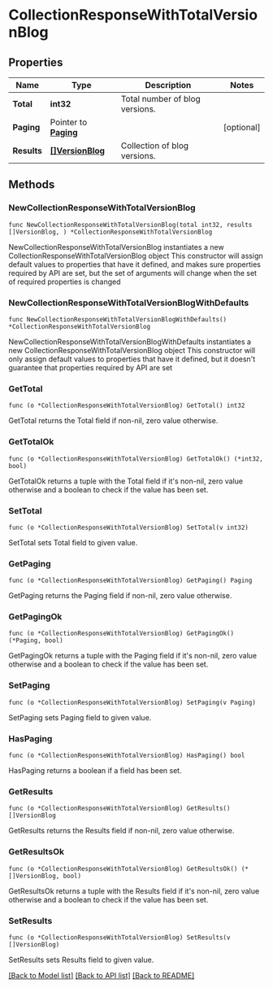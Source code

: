 # CollectionResponseWithTotalVersionBlog

## Properties

Name | Type | Description | Notes
------------ | ------------- | ------------- | -------------
**Total** | **int32** | Total number of blog versions. | 
**Paging** | Pointer to [**Paging**](Paging.md) |  | [optional] 
**Results** | [**[]VersionBlog**](VersionBlog.md) | Collection of blog versions. | 

## Methods

### NewCollectionResponseWithTotalVersionBlog

`func NewCollectionResponseWithTotalVersionBlog(total int32, results []VersionBlog, ) *CollectionResponseWithTotalVersionBlog`

NewCollectionResponseWithTotalVersionBlog instantiates a new CollectionResponseWithTotalVersionBlog object
This constructor will assign default values to properties that have it defined,
and makes sure properties required by API are set, but the set of arguments
will change when the set of required properties is changed

### NewCollectionResponseWithTotalVersionBlogWithDefaults

`func NewCollectionResponseWithTotalVersionBlogWithDefaults() *CollectionResponseWithTotalVersionBlog`

NewCollectionResponseWithTotalVersionBlogWithDefaults instantiates a new CollectionResponseWithTotalVersionBlog object
This constructor will only assign default values to properties that have it defined,
but it doesn't guarantee that properties required by API are set

### GetTotal

`func (o *CollectionResponseWithTotalVersionBlog) GetTotal() int32`

GetTotal returns the Total field if non-nil, zero value otherwise.

### GetTotalOk

`func (o *CollectionResponseWithTotalVersionBlog) GetTotalOk() (*int32, bool)`

GetTotalOk returns a tuple with the Total field if it's non-nil, zero value otherwise
and a boolean to check if the value has been set.

### SetTotal

`func (o *CollectionResponseWithTotalVersionBlog) SetTotal(v int32)`

SetTotal sets Total field to given value.


### GetPaging

`func (o *CollectionResponseWithTotalVersionBlog) GetPaging() Paging`

GetPaging returns the Paging field if non-nil, zero value otherwise.

### GetPagingOk

`func (o *CollectionResponseWithTotalVersionBlog) GetPagingOk() (*Paging, bool)`

GetPagingOk returns a tuple with the Paging field if it's non-nil, zero value otherwise
and a boolean to check if the value has been set.

### SetPaging

`func (o *CollectionResponseWithTotalVersionBlog) SetPaging(v Paging)`

SetPaging sets Paging field to given value.

### HasPaging

`func (o *CollectionResponseWithTotalVersionBlog) HasPaging() bool`

HasPaging returns a boolean if a field has been set.

### GetResults

`func (o *CollectionResponseWithTotalVersionBlog) GetResults() []VersionBlog`

GetResults returns the Results field if non-nil, zero value otherwise.

### GetResultsOk

`func (o *CollectionResponseWithTotalVersionBlog) GetResultsOk() (*[]VersionBlog, bool)`

GetResultsOk returns a tuple with the Results field if it's non-nil, zero value otherwise
and a boolean to check if the value has been set.

### SetResults

`func (o *CollectionResponseWithTotalVersionBlog) SetResults(v []VersionBlog)`

SetResults sets Results field to given value.



[[Back to Model list]](../README.md#documentation-for-models) [[Back to API list]](../README.md#documentation-for-api-endpoints) [[Back to README]](../README.md)


